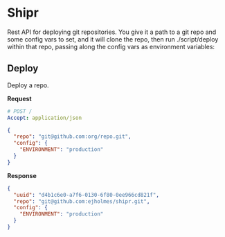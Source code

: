 # Shipr

Rest API for deploying git repositories. You give it a path to a git repo
and some config vars to set, and it will clone the repo, then run
./script/deploy within that repo, passing along the config vars as environment
variables:

## Deploy

Deploy a repo.

**Request**

```yaml
# POST /
Accept: application/json
```

```json
{
  "repo": "git@github.com:org/repo.git",
  "config": {
    "ENVIRONMENT": "production"
  }
}
```

**Response**

```json
{
  "uuid": "d4b1c6e0-a7f6-0130-6f80-0ee966cd821f",
  "repo": "git@github.com:ejholmes/shipr.git",
  "config": {
    "ENVIRONMENT": "production"
  }
}
```
